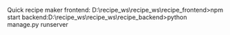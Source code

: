 Quick recipe maker
frontend: D:\recipe_ws\recipe_ws\recipe_frontend>npm start
backend:D:\recipe_ws\recipe_ws\recipe_backend>python manage.py runserver
